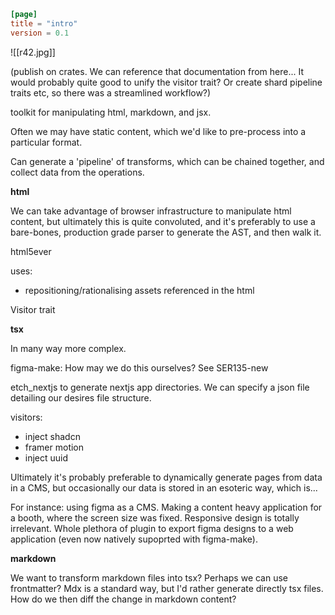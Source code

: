 
```config.toml
[page]
title = "intro"
version = 0.1
```

![[r42.jpg]]

(publish on crates. We can reference that documentation from here... It would probably quite good to unify the visitor trait? Or create shard pipeline traits etc, so there was a streamlined workflow?)

toolkit for manipulating html, markdown, and jsx. 

Often we may have static content, which we'd like to pre-process into a particular format. 

Can generate a 'pipeline' of transforms, which can be chained together, and collect data from the operations.


**html** 

We can take advantage of browser infrastructure to manipulate html content, but ultimately this is quite convoluted, and it's preferably to use a bare-bones, production grade parser to generate the AST, and then walk it. 

html5ever

uses: 
- repositioning/rationalising assets referenced in the html


Visitor trait


**tsx**

In many way more complex. 

figma-make:
How may we do this ourselves?
See SER135-new

etch_nextjs to generate nextjs app directories. We can specify a json file detailing our desires file structure.

visitors: 
- inject shadcn
- framer motion
- inject uuid

Ultimately it's probably preferable to dynamically generate pages from data in a CMS, but occasionally our data is stored in an esoteric way, which is...

For instance: using figma as a CMS.
Making a content heavy application for a booth, where the screen size was fixed. Responsive design is totally irrelevant. Whole plethora of plugin to export figma designs to a web application (even now natively supoprted with figma-make). 


**markdown**

We want to transform markdown files into tsx? Perhaps we can use frontmatter?
Mdx is a standard way, but I'd rather generate directly tsx files. 
How do we then diff the change in markdown content?



